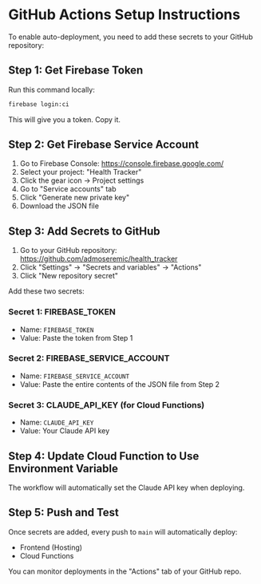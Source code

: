 # GitHub Actions Setup Instructions

To enable auto-deployment, you need to add these secrets to your GitHub repository:

## Step 1: Get Firebase Token

Run this command locally:
```bash
firebase login:ci
```

This will give you a token. Copy it.

## Step 2: Get Firebase Service Account

1. Go to Firebase Console: https://console.firebase.google.com/
2. Select your project: "Health Tracker"
3. Click the gear icon → Project settings
4. Go to "Service accounts" tab
5. Click "Generate new private key"
6. Download the JSON file

## Step 3: Add Secrets to GitHub

1. Go to your GitHub repository: https://github.com/admoseremic/health_tracker
2. Click "Settings" → "Secrets and variables" → "Actions"
3. Click "New repository secret"

Add these two secrets:

### Secret 1: FIREBASE_TOKEN
- Name: `FIREBASE_TOKEN`
- Value: Paste the token from Step 1

### Secret 2: FIREBASE_SERVICE_ACCOUNT
- Name: `FIREBASE_SERVICE_ACCOUNT`
- Value: Paste the entire contents of the JSON file from Step 2

### Secret 3: CLAUDE_API_KEY (for Cloud Functions)
- Name: `CLAUDE_API_KEY`
- Value: Your Claude API key

## Step 4: Update Cloud Function to Use Environment Variable

The workflow will automatically set the Claude API key when deploying.

## Step 5: Push and Test

Once secrets are added, every push to `main` will automatically deploy:
- Frontend (Hosting)
- Cloud Functions

You can monitor deployments in the "Actions" tab of your GitHub repo.
